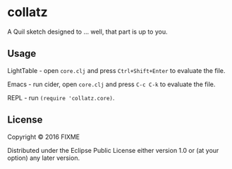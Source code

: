 # collatz

A Quil sketch designed to ... well, that part is up to you.

## Usage

LightTable - open `core.clj` and press `Ctrl+Shift+Enter` to evaluate the file.

Emacs - run cider, open `core.clj` and press `C-c C-k` to evaluate the file.

REPL - run `(require 'collatz.core)`.

## License

Copyright © 2016 FIXME

Distributed under the Eclipse Public License either version 1.0 or (at
your option) any later version.
